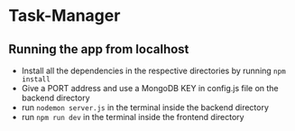 # Task-Manager

## Running the app from localhost

- Install all the dependencies in the respective directories by running `npm install`
- Give a PORT address and use a MongoDB KEY in config.js file on the backend directory
- run `nodemon server.js` in the terminal inside the backend directory
- run `npm run dev` in the terminal inside the frontend directory
